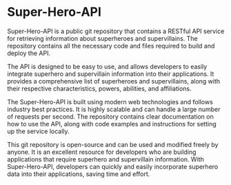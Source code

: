 # Super-Hero-API
Super-Hero-API is a public git repository that contains a RESTful API service for retrieving information about superheroes and supervillains. The repository contains all the necessary code and files required to build and deploy the API.

The API is designed to be easy to use, and allows developers to easily integrate superhero and supervillain information into their applications. It provides a comprehensive list of superheroes and supervillains, along with their respective characteristics, powers, abilities, and affiliations.

The Super-Hero-API is built using modern web technologies and follows industry best practices. It is highly scalable and can handle a large number of requests per second. The repository contains clear documentation on how to use the API, along with code examples and instructions for setting up the service locally.

This git repository is open-source and can be used and modified freely by anyone. It is an excellent resource for developers who are building applications that require superhero and supervillain information. With Super-Hero-API, developers can quickly and easily incorporate superhero data into their applications, saving time and effort.
